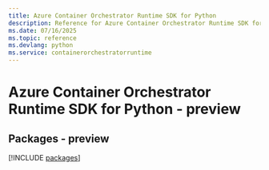 ```yaml
---
title: Azure Container Orchestrator Runtime SDK for Python
description: Reference for Azure Container Orchestrator Runtime SDK for Python
ms.date: 07/16/2025
ms.topic: reference
ms.devlang: python
ms.service: containerorchestratorruntime
---
```

# Azure Container Orchestrator Runtime SDK for Python - preview
## Packages - preview
[!INCLUDE [packages](container-orchestrator-runtime-index.md)]